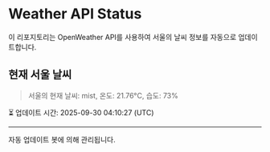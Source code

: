 
# Weather API Status

이 리포지토리는 OpenWeather API를 사용하여 서울의 날씨 정보를 자동으로 업데이트합니다.

## 현재 서울 날씨
> 서울의 현재 날씨: mist, 온도: 21.76°C, 습도: 73%

⏳ 업데이트 시간: 2025-09-30 04:10:27 (UTC)

---
자동 업데이트 봇에 의해 관리됩니다.
